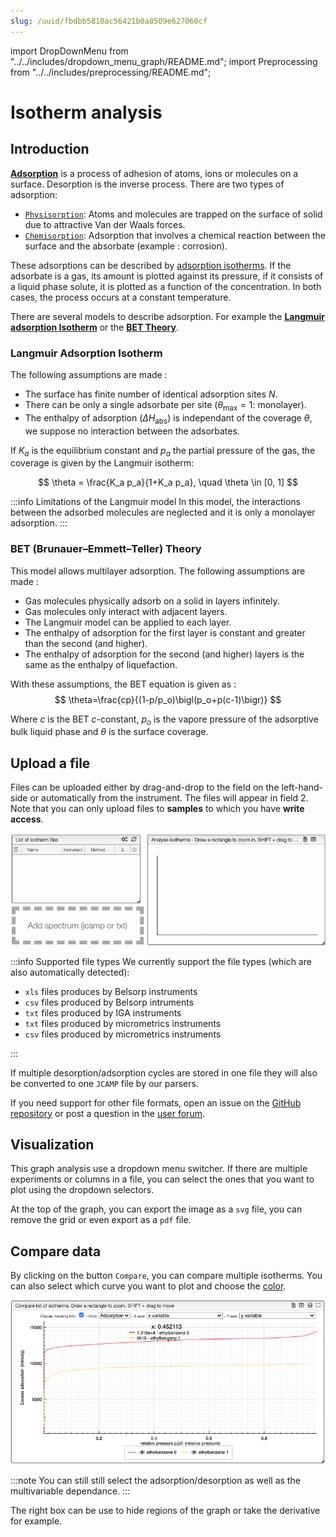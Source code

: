 ```yaml
---
slug: /uuid/fbdbb5810ac56421b0a8509e627060cf
---
```


import DropDownMenu from "../../includes/dropdown_menu_graph/README.md";
import Preprocessing from "../../includes/preprocessing/README.md";

# Isotherm analysis

## Introduction

**[Adsorption](https://en.wikipedia.org/wiki/Adsorption)** is a process of adhesion of atoms, ions or molecules on a surface. Desorption is the inverse process. There are two types of adsorption:

- [`Physisorption`](https://en.wikipedia.org/wiki/Physisorption): Atoms and molecules are trapped on the surface of solid due to attractive Van der Waals forces.
- [`Chemisorption`](https://en.wikipedia.org/wiki/Chemisorption): Adsorption that involves a chemical reaction between the surface and the absorbate (example : corrosion).

These adsorptions can be described by [adsorption isotherms](https://en.wikipedia.org/wiki/Adsorption#Single-molecule_explanation). If the adsorbate is a gas, its amount is plotted against its pressure, if it consists of a liquid phase solute, it is plotted as a function of the concentration. In both cases, the process occurs at a constant temperature.

There are several models to describe adsorption. For example the **[Langmuir adsorption Isotherm](https://en.wikipedia.org/wiki/Langmuir_adsorption_model)** or the **[BET Theory](https://en.wikipedia.org/wiki/BET_theory)**.

### Langmuir Adsorption Isotherm

The following assumptions are made :

* The surface has finite number of identical adsorption sites $N$.
* There can be only a single adsorbate per site ($\theta_{\text{max}} = 1$: monolayer).
* The enthalpy of adsorption ($\Delta H_{\text{abs}}$) is independant of the coverage $\theta$, we suppose no interaction between the adsorbates.

If $K_a$ is the equilibrium constant and $p_a$ the partial pressure of the gas, the coverage is given by the Langmuir isotherm:

$$ 
\theta = \frac{K_a p_a}{1+K_a p_a}, \quad \theta \in [0, 1]
$$

:::info Limitations of the Langmuir model
In this model, the interactions between the adsorbed molecules are neglected and it is only a monolayer adsorption. 
:::

### BET (Brunauer–Emmett–Teller) Theory

This model allows multilayer adsorption. The following assumptions are made :

* Gas molecules physically adsorb on a solid in layers infinitely.
* Gas molecules only interact with adjacent layers.
* The Langmuir model can be applied to each layer.
* The enthalpy of adsorption for the first layer is constant and greater than the second (and higher).
* The enthalpy of adsorption for the second (and higher) layers is the same as the enthalpy of liquefaction.

With these assumptions, the BET equation is given as :
$$
\theta=\frac{cp}{(1-p/p_o)\bigl(p_o+p(c-1)\bigr)}
$$

Where $c$ is the BET $c$-constant, $p_o$ is the vapore pressure of the adsorptive bulk liquid phase and $\theta$ is the surface coverage.

<!-- This module allows visualizing and processing (single-component) isotherms.  -->

## Upload a file

Files can be uploaded either by drag-and-drop to the field on the left-hand-side or automatically from the instrument.
The files will appear in field 2. Note that you can only upload files to **samples** to which you have **write access**.

![dragdrop](dragdrop.gif)

:::info Supported file types
We currently support the file types (which are also automatically detected):

- `xls` files produces by Belsorp instruments
- `csv` files produced by Belsorp intruments
- `txt` files produced by IGA instruments
- `txt` files produced by micrometrics instruments
- `csv` files produced by micrometrics instruments


:::

If multiple desorption/adsorption cycles are stored in one file they will also be converted to one `JCAMP` file by our parsers.

If you need support for other file formats, open an issue on the [GitHub repository](https://github.com/cheminfo/isotherm-analysis) or post a question in the [user forum](https://groups.google.com/g/cheminfo).

## Visualization

This graph analysis use a dropdown menu switcher. If there are multiple experiments or columns in a file, you can select the ones that you want to plot using the dropdown selectors.

<DropDownMenu/>

At the top of the graph, you can export the image as a `svg` file, you can remove the grid or even export as a `pdf` file.

## Compare data

By clicking on the button `Compare`, you can compare multiple isotherms. You can also select which curve you want to plot and choose the [color](../../30_structural_analysis/includes/showhide/README.md).

![Compare Isotherms](compare_iso.png)

:::note 
You can still still select the adsorption/desorption as well as the multivariable dependance. 
:::

The right box can be use to hide regions of the graph or take the derivative for example.

<Preprocessing/>